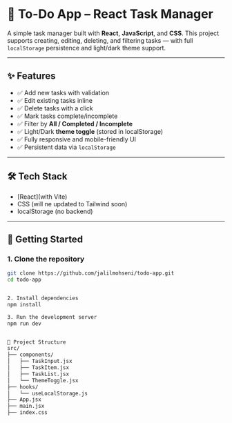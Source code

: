 # 📝 To-Do App – React Task Manager

A simple task manager built with **React**, **JavaScript**, and **CSS**. This project supports creating, editing, deleting, and filtering tasks — with full `localStorage` persistence and light/dark theme support.

---

## ✨ Features

- ✅ Add new tasks with validation
- ✅ Edit existing tasks inline
- ✅ Delete tasks with a click
- ✅ Mark tasks complete/incomplete
- ✅ Filter by **All / Completed / Incomplete**
- ✅ Light/Dark **theme toggle** (stored in localStorage)
- ✅ Fully responsive and mobile-friendly UI
- ✅ Persistent data via `localStorage`

---

## 🛠 Tech Stack

- [React](with Vite)
- CSS (will ne updated to Tailwind soon)
- localStorage (no backend)

---

## 🚀 Getting Started

### 1. Clone the repository

```bash
git clone https://github.com/jalilmohseni/todo-app.git
cd todo-app


2. Install dependencies
npm install

3. Run the development server
npm run dev


📁 Project Structure
src/
├── components/
│   ├── TaskInput.jsx
│   ├── TaskItem.jsx
│   ├── TaskList.jsx
│   └── ThemeToggle.jsx
├── hooks/
│   └── useLocalStorage.js
├── App.jsx
├── main.jsx
├── index.css
```
